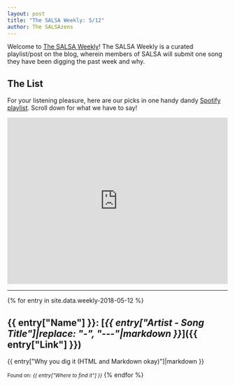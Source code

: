 ```yaml
---
layout: post
title: "The SALSA Weekly: 5/12"
author: The SALSAzens
---
```


Welcome to [The SALSA Weekly](/weekly)! The SALSA Weekly is a curated playlist/post on the blog, wherein members of SALSA will submit one song they have been digging the past week and why.

<style>
iframe { margin: 0 auto; display: block; width: 100%; }
</style>

## The List

For your listening pleasure, here are our picks in one handy dandy [Spotify
playlist](https://open.spotify.com/user/drabmakyo/playlist/74aUFIffGt37kS2m1jKn5W). Scroll down for what we have to say!

<iframe
src="https://open.spotify.com/embed/user/drabmakyo/playlist/74aUFIffGt37kS2m1jKn5W" width="300" height="380" frameborder="0" allowtransparency="true"></iframe>

-----

{% for entry in site.data.weekly-2018-05-12 %}
## {{ entry["Name"] }}: [*{{ entry["Artist - Song Title"]|replace: "-", "---"|markdown }}*]({{ entry["Link"] }})

{{ entry["Why you dig it (HTML and Markdown okay)"]|markdown }}

<small>Found on: <em>{{ entry["Where to find it"] }}</em></small>
{% endfor %}

